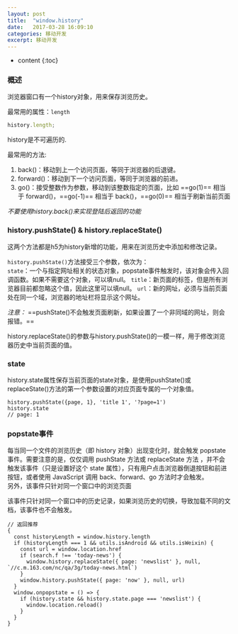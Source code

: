 ```yaml
---
layout: post
title:  "window.history"
date:   2017-03-28 16:09:10
categories: 移动开发
excerpt: 移动开发
---
```


* content
{:toc}  

### 概述  

浏览器窗口有一个history对象，用来保存浏览历史。  

最常用的属性：`length`  

```javascript
history.length;
```

history是不可遍历的.  

最常用的方法:
1. back()：移动到上一个访问页面，等同于浏览器的后退键。
2. forward()：移动到下一个访问页面，等同于浏览器的前进。
3. go()：接受整数作为参数，移动到该整数指定的页面，比如 ==go(1)== 相当于 forward()，==go(-1)== 相当于 back()，==go(0)== 相当于刷新当前页面

*不要使用history.back()来实现登陆后返回的功能*  

### history.pushState() & history.replaceState()

这两个方法都是h5为history新增的功能，用来在浏览历史中添加和修改记录。

`history.pushState()`方法接受三个参数，依次为：  
`state`：一个与指定网址相关的状态对象，popstate事件触发时，该对象会传入回调函数。如果不需要这个对象，可以填null。
`title`：新页面的标签，但是所有浏览器目前都忽略这个值，因此这里可以填null。
`url`：新的网址，必须与当前页面处在同一个域，浏览器的地址栏将显示这个网址。

*注意：*
==pushState()不会触发页面刷新，如果设置了一个非同域的网址，则会报错。==  

history.replaceState()的参数与history.pushState()的一模一样，用于修改浏览器历史中当前页面的值。

### state
history.state属性保存当前页面的state对象，是使用pushState()或replaceState()方法的第一个参数设置的对应页面专属的一个对象值。

```
history.pushState({page, 1}, 'title 1', '?page=1')
history.state
// page: 1
```
### popstate事件
每当同一个文件的浏览历史（即 history 对象）出现变化时，就会触发 popstate 事件。需要注意的是，仅仅调用 pushState 方法或 replaceState 方法 ，并不会触发该事件（只是设置好这个 state 属性），只有用户点击浏览器倒退按钮和前进按钮，或者使用 JavaScript 调用 back、forward、go 方法时才会触发。  
另外，该事件只针对同一个窗口中的浏览页面

该事件只针对同一个窗口中的历史记录，如果浏览历史的切换，导致加载不同的文档，该事件也不会触发。


```
// 返回推荐
{
  const historyLength = window.history.length
  if (historyLength === 1 && utils.isAndroid && utils.isWeixin) {
    const url = window.location.href
    if (search.f !== 'today-news') {
      window.history.replaceState({ page: 'newslist' }, null, `//c.m.163.com/nc/qa/3g/today-news.html`)
    }
    window.history.pushState({ page: 'now' }, null, url)
  }
  window.onpopstate = () => {
    if (history.state && history.state.page === 'newslist') {
      window.location.reload()
    }
  }
}

```
